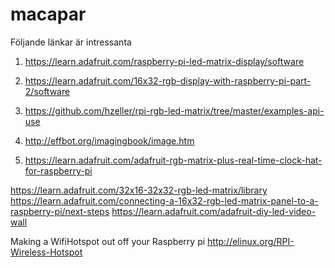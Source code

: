 # macapar

Följande länkar är intressanta
1) https://learn.adafruit.com/raspberry-pi-led-matrix-display/software
2) https://learn.adafruit.com/16x32-rgb-display-with-raspberry-pi-part-2/software

3) https://github.com/hzeller/rpi-rgb-led-matrix/tree/master/examples-api-use
4) http://effbot.org/imagingbook/image.htm
5) https://learn.adafruit.com/adafruit-rgb-matrix-plus-real-time-clock-hat-for-raspberry-pi

https://learn.adafruit.com/32x16-32x32-rgb-led-matrix/library
https://learn.adafruit.com/connecting-a-16x32-rgb-led-matrix-panel-to-a-raspberry-pi/next-steps
https://learn.adafruit.com/adafruit-diy-led-video-wall

Making a WifiHotspot out off your Raspberry pi
http://elinux.org/RPI-Wireless-Hotspot
